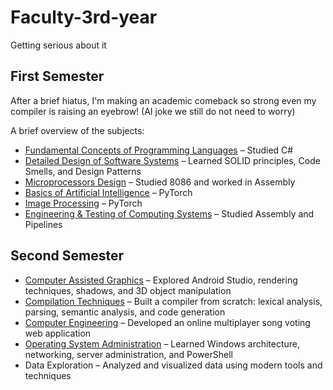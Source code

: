 # Faculty-3rd-year
Getting serious about it

## First Semester
After a brief hiatus, I'm making an academic comeback so strong even my compiler is raising an eyebrow! (AI joke we still do not need to worry)

A brief overview of the subjects:

- [Fundamental Concepts of Programming Languages](./cflp) – Studied C#
- [Detailed Design of Software Systems](./pdss) – Learned SOLID principles, Code Smells, and Design Patterns
- [Microprocessors Design](./pm) – Studied 8086 and worked in Assembly
- [Basics of Artificial Intelligence](./bia) – PyTorch
- [Image Processing](./pi) – PyTorch
- [Engineering & Testing of Computing Systems](./itsc) – Studied Assembly and Pipelines

## Second Semester

- [Computer Assisted Graphics](./gac) – Explored Android Studio, rendering techniques, shadows, and 3D object manipulation
- [Compilation Techniques](./lftc) – Built a compiler from scratch: lexical analysis, parsing, semantic analysis, and code generation
- [Computer Engineering](./ic) – Developed an online multiplayer song voting web application
- [Operating System Administration](./aso) – Learned Windows architecture, networking, server administration, and PowerShell
- Data Exploration – Analyzed and visualized data using modern tools and techniques
